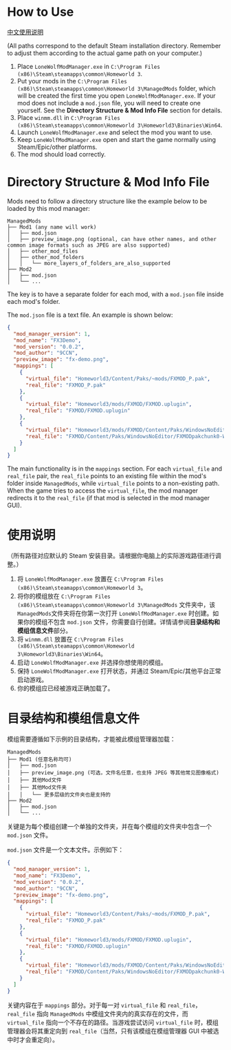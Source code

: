 # How to Use

[中文使用说明](#使用说明)

(All paths correspond to the default Steam installation directory. Remember to adjust them according to the actual game path on your computer.)

1. Place `LoneWolfModManager.exe` in `C:\Program Files (x86)\Steam\steamapps\common\Homeworld 3`.
2. Put your mods in the `C:\Program Files (x86)\Steam\steamapps\common\Homeworld 3\ManagedMods` folder, which will be created the first time you open `LoneWolfModManager.exe`. If your mod does not include a `mod.json` file, you will need to create one yourself. See the **Directory Structure & Mod Info File** section for details.
3. Place `winmm.dll` in `C:\Program Files (x86)\Steam\steamapps\common\Homeworld 3\Homeworld3\Binaries\Win64`.
4. Launch `LoneWolfModManager.exe` and select the mod you want to use.
5. Keep `LoneWolfModManager.exe` open and start the game normally using Steam/Epic/other platforms.
6. The mod should load correctly.

# Directory Structure & Mod Info File

Mods need to follow a directory structure like the example below to be loaded by this mod manager:

```
ManagedMods
├── Mod1 (any name will work)
│   ├── mod.json
│   ├── preview_image.png (optional, can have other names, and other common image formats such as JPEG are also supported)
│   ├── other_mod_files
│   ├── other_mod_folders
│   │   └── more_layers_of_folders_are_also_supported
├── Mod2
│   ├── mod.json
│   └── ...
```

The key is to have a separate folder for each mod, with a `mod.json` file inside each mod's folder.

The `mod.json` file is a text file. An example is shown below:

```json
{
  "mod_manager_version": 1,
  "mod_name": "FX3Demo",
  "mod_version": "0.0.2",
  "mod_author": "9CCN",
  "preview_image": "fx-demo.png",
  "mappings": [
    {
      "virtual_file": "Homeworld3/Content/Paks/~mods/FXMOD_P.pak",
      "real_file": "FXMOD_P.pak"
    },
    {
      "virtual_file": "Homeworld3/mods/FXMOD/FXMOD.uplugin",
      "real_file": "FXMOD/FXMOD.uplugin"
    },
    {
      "virtual_file": "Homeworld3/mods/FXMOD/Content/Paks/WindowsNoEditor/FXMODpakchunk0-WindowsNoEditor.pak",
      "real_file": "FXMOD/Content/Paks/WindowsNoEditor/FXMODpakchunk0-WindowsNoEditor.pak"
    }
  ]
}
```

The main functionality is in the `mappings` section. For each `virtual_file` and `real_file` pair, the `real_file` points to an existing file within the mod's folder inside `ManagedMods`, while `virtual_file` points to a non-existing path. When the game tries to access the `virtual_file`, the mod manager redirects it to the `real_file` (if that mod is selected in the mod manager GUI).



# 使用说明

（所有路径对应默认的 Steam 安装目录。请根据你电脑上的实际游戏路径进行调整。）

1. 将 `LoneWolfModManager.exe` 放置在 `C:\Program Files (x86)\Steam\steamapps\common\Homeworld 3`。
2. 将你的模组放在 `C:\Program Files (x86)\Steam\steamapps\common\Homeworld 3\ManagedMods` 文件夹中，该`ManagedMods`文件夹将在你第一次打开 `LoneWolfModManager.exe` 时创建。如果你的模组不包含 `mod.json` 文件，你需要自行创建。详情请参阅**目录结构和模组信息文件**部分。
3. 将 `winmm.dll` 放置在 `C:\Program Files (x86)\Steam\steamapps\common\Homeworld 3\Homeworld3\Binaries\Win64`。
4. 启动 `LoneWolfModManager.exe` 并选择你想使用的模组。
5. 保持 `LoneWolfModManager.exe` 打开状态，并通过 Steam/Epic/其他平台正常启动游戏。
6. 你的模组应已经被游戏正确加载了。

# 目录结构和模组信息文件

模组需要遵循如下示例的目录结构，才能被此模组管理器加载：

```
ManagedMods
├── Mod1 (任意名称均可)
│   ├── mod.json
│   ├── preview_image.png (可选，文件名任意，也支持 JPEG 等其他常见图像格式)
│   ├── 其他Mod文件
│   ├── 其他Mod文件夹
│   │   └── 更多层级的文件夹也是支持的
├── Mod2
│   ├── mod.json
│   └── ...
```

关键是为每个模组创建一个单独的文件夹，并在每个模组的文件夹中包含一个 `mod.json` 文件。

`mod.json` 文件是一个文本文件。示例如下：

```json
{
  "mod_manager_version": 1,
  "mod_name": "FX3Demo",
  "mod_version": "0.0.2",
  "mod_author": "9CCN",
  "preview_image": "fx-demo.png",
  "mappings": [
    {
      "virtual_file": "Homeworld3/Content/Paks/~mods/FXMOD_P.pak",
      "real_file": "FXMOD_P.pak"
    },
    {
      "virtual_file": "Homeworld3/mods/FXMOD/FXMOD.uplugin",
      "real_file": "FXMOD/FXMOD.uplugin"
    },
    {
      "virtual_file": "Homeworld3/mods/FXMOD/Content/Paks/WindowsNoEditor/FXMODpakchunk0-WindowsNoEditor.pak",
      "real_file": "FXMOD/Content/Paks/WindowsNoEditor/FXMODpakchunk0-WindowsNoEditor.pak"
    }
  ]
}
```

关键内容在于 `mappings` 部分。对于每一对 `virtual_file` 和 `real_file`，`real_file` 指向 `ManagedMods` 中模组文件夹内的真实存在的文件，而 `virtual_file` 指向一个不存在的路径。当游戏尝试访问 `virtual_file` 时，模组管理器会将其重定向到 `real_file`（当然，只有该模组在模组管理器 GUI 中被选中时才会重定向）。